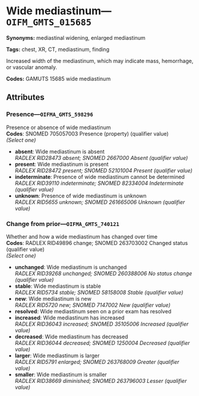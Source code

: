 # Wide mediastinum—`OIFM_GMTS_015685`

**Synonyms:** mediastinal widening, enlarged mediastinum

**Tags:** chest, XR, CT, mediastinum, finding

Increased width of the mediastinum, which may indicate mass, hemorrhage, or vascular anomaly.

**Codes:** GAMUTS 15685 wide mediastinum

## Attributes

### Presence—`OIFMA_GMTS_598296`

Presence or absence of wide mediastinum  
**Codes**: SNOMED 705057003 Presence (property) (qualifier value)  
*(Select one)*

- **absent**: Wide mediastinum is absent  
_RADLEX RID28473 absent; SNOMED 2667000 Absent (qualifier value)_
- **present**: Wide mediastinum is present  
_RADLEX RID28472 present; SNOMED 52101004 Present (qualifier value)_
- **indeterminate**: Presence of wide mediastinum cannot be determined  
_RADLEX RID39110 indeterminate; SNOMED 82334004 Indeterminate (qualifier value)_
- **unknown**: Presence of wide mediastinum is unknown  
_RADLEX RID5655 unknown; SNOMED 261665006 Unknown (qualifier value)_

### Change from prior—`OIFMA_GMTS_740121`

Whether and how a wide mediastinum has changed over time  
**Codes**: RADLEX RID49896 change; SNOMED 263703002 Changed status (qualifier value)  
*(Select one)*

- **unchanged**: Wide mediastinum is unchanged  
_RADLEX RID39268 unchanged; SNOMED 260388006 No status change (qualifier value)_
- **stable**: Wide mediastinum is stable  
_RADLEX RID5734 stable; SNOMED 58158008 Stable (qualifier value)_
- **new**: Wide mediastinum is new  
_RADLEX RID5720 new; SNOMED 7147002 New (qualifier value)_
- **resolved**: Wide mediastinum seen on a prior exam has resolved  
- **increased**: Wide mediastinum has increased  
_RADLEX RID36043 increased; SNOMED 35105006 Increased (qualifier value)_
- **decreased**: Wide mediastinum has decreased  
_RADLEX RID36044 decreased; SNOMED 1250004 Decreased (qualifier value)_
- **larger**: Wide mediastinum is larger  
_RADLEX RID5791 enlarged; SNOMED 263768009 Greater (qualifier value)_
- **smaller**: Wide mediastinum is smaller  
_RADLEX RID38669 diminished; SNOMED 263796003 Lesser (qualifier value)_